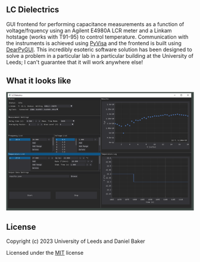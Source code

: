 ## LC Dielectrics

GUI frontend for performing capacitance measurements as a function of voltage/frquency using an Agilent E4980A LCR meter and a Linkam hotstage (works with T91-95) to control temperature. Communication with the instruments is achieved using [PyVisa](https://github.com/pyvisa/pyvisa) and the frontend is built using [DearPyGUI](https://github.com/hoffstadt/DearPyGui). This incredibly esoteric software solution has been designed to solve a problem in a particular lab in a particular building at the University of Leeds; I can't guarantee that it will work anywhere else!

## What it looks like

![Screenshot of LC Dielectrics's main window](https://github.com/SoftMatterPhysicsLeeds/LC_Dielectrics/blob/7596458b10daf1a3462b05a90d93a4162369b949/img/LC_Dielectrics.PNG)

## License
Copyright (c) 2023 University of Leeds and Daniel Baker

Licensed under the [MIT](LICENSE) license
